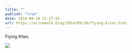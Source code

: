 ```yaml
---
title: ""
publish: "true"
date: 2014-09-10 21:27:43
url: https://ericmwalk.blog/2014/09/10/flying-kites.html
---
```


Flying Kites

![](https://ericmwalk.blog/uploads/2022/7667939915.jpg)